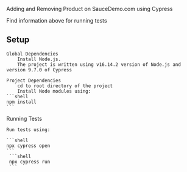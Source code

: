 Adding and Removing Product on SauceDemo.com using Cypress

Find information above for running tests
## Setup

    Global Dependencies
        Install Node.js.
        The project is written using v16.14.2 version of Node.js and version 9.7.0 of Cypress

    Project Dependencies
        cd to root directory of the project
        Install Node modules using:
    ```shell
    npm install
    ```
Running Tests

    Run tests using:

    ```shell
    npx cypress open
    ```
     ```shell
     npx cypress run
     ```

